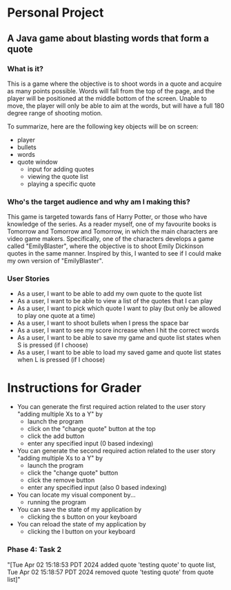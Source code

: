 # Personal Project
## A Java game about blasting words that form a quote

### What is it?
This is a game where the objective is to shoot words in a quote and acquire as many
points possible. Words will fall from the top of the page, and the player will be positioned at 
the middle bottom of the screen. Unable to move, the player will only be able to aim at the words, 
but will have a full 180 degree range of shooting motion.

To summarize, here are the following key objects will be on screen:
- player
- bullets
- words
- quote window
  - input for adding quotes
  - viewing the quote list
  - playing a specific quote

### Who's the target audience and why am I making this?
This game is targeted towards fans of Harry Potter, or those who have knowledge of the series. As a reader 
myself, one of my favourite books is Tomorrow and Tomorrow and Tomorrow, in which the main characters are 
video game makers. Specifically, one of the characters develops a game called "EmilyBlaster", where the 
objective is to shoot Emily Dickinson quotes in the same manner. Inspired by this, I wanted to see if I 
could make my own version of "EmilyBlaster".

### User Stories
- As a user, I want to be able to add my own quote to the quote list
- As a user, I want to be able to view a list of the quotes that I can play
- As a user, I want to pick which quote I want to play (but only be allowed to play one quote at a time)
- As a user, I want to shoot bullets when I press the space bar
- As a user, I want to see my score increase when I hit the correct words
- As a user, I want to be able to save my game and quote list states when S is pressed (if I choose)
- As a user, I want to be able to load my saved game and quote list states when L is pressed (if I choose)

# Instructions for Grader
- You can generate the first required action related to the user story "adding multiple Xs to a Y" by
  - launch the program
  - click on the "change quote" button at the top
  - click the add button
  - enter any specified input (0 based indexing)
- You can generate the second required action related to the user story "adding multiple Xs to a Y" by
  - launch the program
  - click the "change quote" button
  - click the remove button
  - enter any specified input (also 0 based indexing)
- You can locate my visual component by...
  - running the program
- You can save the state of my application by
  - clicking the s button on your keyboard
- You can reload the state of my application by
  - clicking the l button on your keyboard
### Phase 4: Task 2
"[Tue Apr 02 15:18:53 PDT 2024
added quote 'testing quote' to quote list, Tue Apr 02 15:18:57 PDT 2024
removed quote 'testing quote' from quote list]"